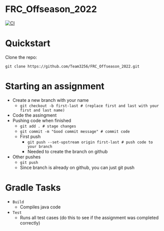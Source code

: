 # FRC_Offseason_2022
[![CI](https://github.com/Team3256/FRC_Offseason_2022/actions/workflows/main.yml/badge.svg?branch=main)](https://github.com/Team3256/FRC_Offseason_2022/actions/workflows/main.yml)

# Quickstart
Clone the repo:

`git clone https://github.com/Team3256/FRC_Offseason_2022.git`

# Starting an assignment
- Create a new branch with your name
  - `git checkout -b first-last # (replace first and last with your first and last name)`
- Code the assingment
- Pushing code when finished
  - `git add . # stage changes`
  - `git commit -m "Good commit message" # commit code`
  - First push
    - `git push --set-upstream origin first-last # push code to your branch`
    - Needed to create the branch on github
 - Other pushes
    - `git push`
    - Since branch is already on github, you can just git push

# Gradle Tasks
- `Build`
  - Compiles java code
- `Test`
  - Runs all test cases (do this to see if the assignment was completed correctly)
